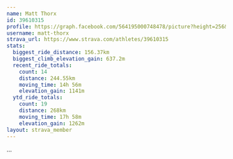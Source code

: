 ```yaml
---
name: Matt Thorx
id: 39610315
profile: https://graph.facebook.com/564195000748478/picture?height=256&width=256
username: matt-thorx
strava_url: https://www.strava.com/athletes/39610315
stats:
  biggest_ride_distance: 156.37km
  biggest_climb_elevation_gain: 637.2m
  recent_ride_totals:
    count: 14
    distance: 244.55km
    moving_time: 14h 56m
    elevation_gain: 1141m
  ytd_ride_totals:
    count: 19
    distance: 268km
    moving_time: 17h 58m
    elevation_gain: 1262m
layout: strava_member
--- 
```

...
